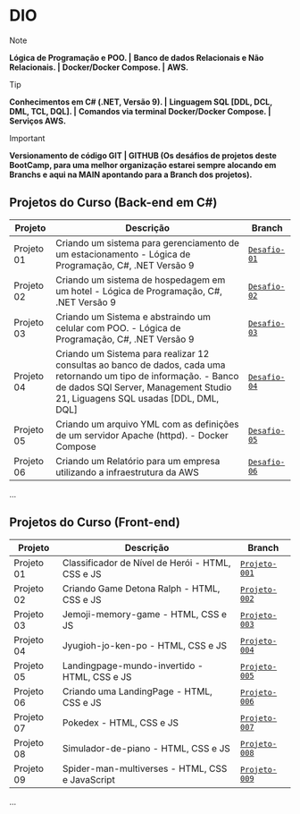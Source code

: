 # DIO

> [!NOTE]
> **Lógica de Programação e POO. |**
> **Banco de dados Relacionais e Não Relacionais. |**
> **Docker/Docker Compose. |**
> **AWS.**

> [!TIP]
> **Conhecimentos em C# (.NET, Versão 9). |**
> **Linguagem SQL [DDL, DCL, DML, TCL, DQL]. |**
> **Comandos via terminal Docker/Docker Compose. |**
> **Serviços AWS.**

> [!IMPORTANT]
> **Versionamento de código GIT | GITHUB (Os desáfios de projetos deste BootCamp, para uma melhor organização estarei sempre alocando em Branchs e aqui na MAIN apontando para a Branch dos projetos).**
>

## Projetos do Curso (Back-end em C#)

| Projeto | Descrição | Branch |
|--------|-----------|--------|
| Projeto 01 | Criando um sistema para gerenciamento de um estacionamento - Lógica de Programação, C#, .NET Versão 9  | [`Desafio-01`](https://github.com/mauriciocampos1234/DIO-BOOT-CAMP/tree/Desafio-01) |
| Projeto 02 | Criando um sistema de hospedagem em um hotel - Lógica de Programação, C#, .NET Versão 9  | [`Desafio-02`](https://github.com/mauriciocampos1234/DIO-BOOT-CAMP/tree/Desafio-02) |
| Projeto 03 | Criando um Sistema e abstraindo um celular com POO. - Lógica de Programação, C#, .NET Versão 9  | [`Desafio-03`](https://github.com/mauriciocampos1234/DIO-BOOT-CAMP/tree/Desafio-03) |
| Projeto 04 | Criando um Sistema para realizar 12 consultas ao banco de dados, cada uma retornando um tipo de informação. - Banco de dados SQl Server, Management Studio 21, Liguagens SQL usadas [DDL, DML, DQL]  | [`Desafio-04`](https://github.com/mauriciocampos1234/DIO-BOOT-CAMP/tree/Desafio-04) |
| Projeto 05 | Criando um arquivo YML com as definições de um servidor Apache (httpd). - Docker Compose  | [`Desafio-05`](https://github.com/mauriciocampos1234/DIO-BOOT-CAMP/tree/Desafio-05) |
| Projeto 06 | Criando um Relatório para um empresa utilizando a infraestrutura da AWS  | [`Desafio-06`](https://github.com/mauriciocampos1234/DIO-BOOT-CAMP/tree/Desafio-06) |
...

## Projetos do Curso (Front-end)

| Projeto | Descrição | Branch |
|--------|-----------|--------|
| Projeto 01 | Classificador de Nível de Herói - HTML, CSS e JS  | [`Projeto-001`](https://github.com/mauriciocampos1234/Dio_Hi_Happy/tree/Desafio_03) | 
| Projeto 02 | Criando Game Detona Ralph - HTML, CSS e JS  | [`Projeto-002`](https://github.com/mauriciocampos1234/Dio_Hi_Happy/tree/Desafio_02) | 
| Projeto 03 | Jemoji-memory-game - HTML, CSS e JS  | [`Projeto-003`](https://github.com/mauriciocampos1234/Dio_Hi_Happy/tree/Desafio_04) | 
| Projeto 04 | Jyugioh-jo-ken-po - HTML, CSS e JS  | [`Projeto-004`](https://github.com/mauriciocampos1234/Dio_Hi_Happy/tree/Desafio_06) | 
| Projeto 05 | Landingpage-mundo-invertido - HTML, CSS e JS | [`Projeto-005`](https://github.com/mauriciocampos1234/Dio_Hi_Happy/tree/Desafio_08) |
| Projeto 06 | Criando uma LandingPage - HTML, CSS e JS  | [`Projeto-006`](https://github.com/mauriciocampos1234/Dio_Hi_Happy/tree/Desafio_01) | 
| Projeto 07 | Pokedex - HTML, CSS e JS  | [`Projeto-007`](https://github.com/mauriciocampos1234/Dio_Hi_Happy/tree/Desafio_05) | 
| Projeto 08 | Simulador-de-piano - HTML, CSS e JS  | [`Projeto-008`](https://github.com/mauriciocampos1234/Dio_Hi_Happy/tree/Desafio_07) | 
| Projeto 09 | Spider-man-multiverses - HTML, CSS e JavaScript  | [`Projeto-009`](https://github.com/mauriciocampos1234/Dio_Hi_Happy/tree/Desafio_09) | 
...
